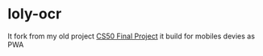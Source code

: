 # loly-ocr
It fork from my old project [CS50 Final Project](https://github.com/abdulrasol/image-to-word) it build for mobiles devies as PWA 
